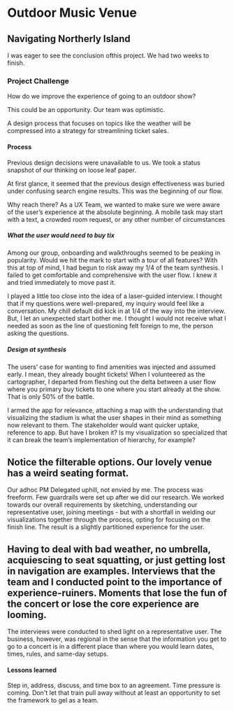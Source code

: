# Outdoor Music Venue

## Navigating Northerly Island

I was eager to see the conclusion ofthis project. We had two weeks to finish.

### Project Challenge

How do we improve the experience of going to an outdoor show?

This could be an opportunity.  Our team was optimistic. 

A design process that focuses on topics like the weather will be compressed into a strategy for streamlining ticket sales.

#### Process

Previous design decisions were unavailable to us. We took a status snapshot of our thinking on loose leaf paper.  

At first glance, it seemed that the previous design effectiveness was buried under confusing search engine results.  This was the beginning of our flow.

Why reach there? As a UX Team, we wanted to make sure we were aware of the user’s experience at the absolute beginning. A mobile task may start with a text, a crowded room request, or any other number of circumstances 

#####  What the user would need to buy tix

Among our group, onboarding and walkthroughs seemed to be peaking in popularity. Would we hit the mark to start with a tour of all features? With this at top of mind, I had begun to risk away my 1/4 of the team synthesis. I failed to get comfortable and comprehensive with the user flow. I knew it and tried immediately to move past it.


I played a little too close into the idea of a laser-guided interview.  I thought that if my questions were well-prepared, my inquiry would feel like a conversation.  My chill default did kick in at 1/4 of the way into the interview. But, I let an unexpected start bother me. I thought I would not receive what I needed as soon as the line of questioning felt foreign to me, the person asking the questions.

##### Design at synthesis

The users’ case for wanting to find amenities was injected and assumed early. I mean, they already bought tickets! When I volunteered as the cartographer, I departed from fleshing out the delta between a user flow where you primary buy tickets to one where you start already at the show. That is only  50% of the battle.


I armed the app for relevance, attaching a map with the understanding that visualizing the stadium is what the user shapes in their mind as something now relevant to them.  The stakeholder would want quicker uptake, reference to app.  But have I broken it?  Is my visualization so specialized that it can break the team’s implementation of hierarchy, for example?

Notice the filterable options. Our lovely venue has a weird seating format.
-- 

Our adhoc PM Delegated uphill, not envied by me. The process was freeform. Few guardrails were set up after we did our research. We worked towards our overall requirements by sketching, understanding our representative user, joining meetings - but with a shortfall in welding our visualizations together through the process, opting for focusing on the finish line. The result is a slightly partitioned experience for the user.


Having to deal with bad weather, no umbrella, acquiescing to seat squatting, or just getting lost in navigation are examples. Interviews that the team and I conducted point to the importance of experience-ruiners. Moments that lose the fun of the concert or lose the core experience are looming.  
--

The interviews were conducted to shed light on a representative user. The business, however, was regional in the sense that the information you get to go to a concert is in a different place than where you would learn dates, times, rules, and same-day setups.

#### Lessons learned

Step in, address, discuss, and time box to an agreement.  Time pressure is coming.  Don't let that train pull away without at least an opportunity to set the framework to gel as a team.
